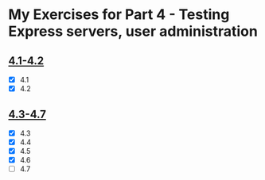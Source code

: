 # My Exercises for Part 4 - Testing Express servers, user administration

## [4.1-4.2](https://fullstackopen.com/en/part4/structure_of_backend_application_introduction_to_testing#exercises-4-1-4-2)
- [x] 4.1
- [x] 4.2

## [4.3-4.7](https://fullstackopen.com/en/part4/structure_of_backend_application_introduction_to_testing#exercises-4-3-4-7)
- [x] 4.3
- [x] 4.4
- [x] 4.5
- [x] 4.6
- [ ] 4.7